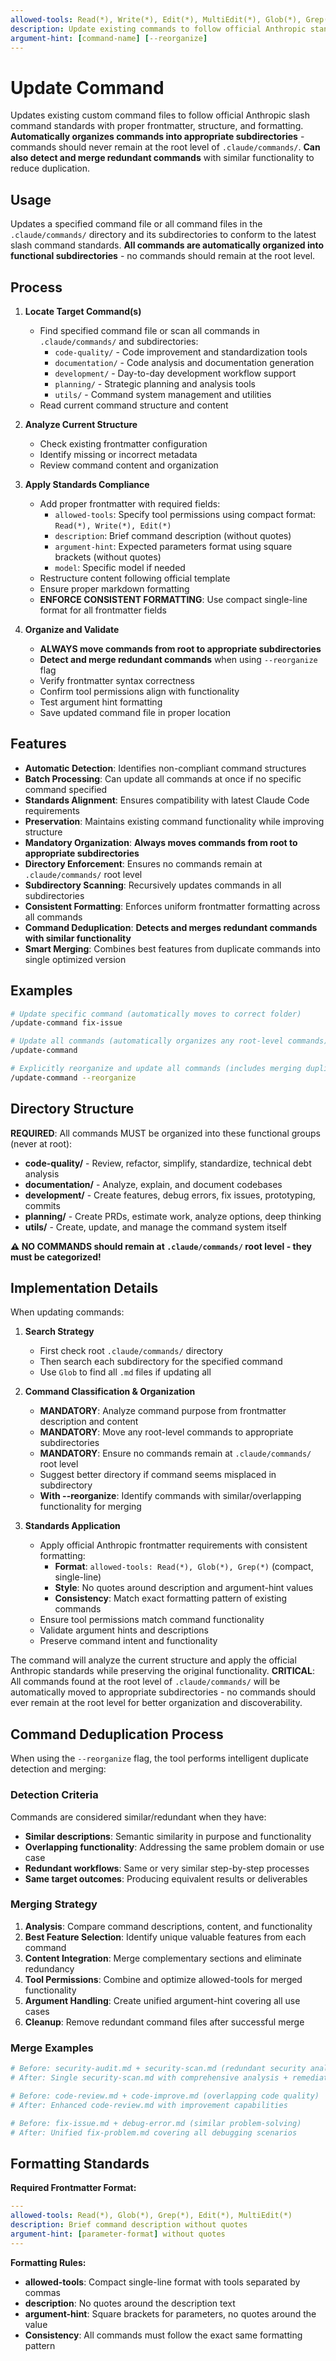 ```yaml
---
allowed-tools: Read(*), Write(*), Edit(*), MultiEdit(*), Glob(*), Grep(*), LS(*), Bash(*)
description: Update existing commands to follow official Anthropic standards with proper organization
argument-hint: [command-name] [--reorganize]
---
```


# Update Command

Updates existing custom command files to follow official Anthropic slash command standards with proper frontmatter, structure, and formatting. **Automatically organizes commands into appropriate subdirectories** - commands should never remain at the root level of `.claude/commands/`. **Can also detect and merge redundant commands** with similar functionality to reduce duplication.

## Usage

Updates a specified command file or all command files in the `.claude/commands/` directory and its subdirectories to conform to the latest slash command standards. **All commands are automatically organized into functional subdirectories** - no commands should remain at the root level.

## Process

1. **Locate Target Command(s)**
   - Find specified command file or scan all commands in `.claude/commands/` and subdirectories:
     - `code-quality/` - Code improvement and standardization tools
     - `documentation/` - Code analysis and documentation generation
     - `development/` - Day-to-day development workflow support
     - `planning/` - Strategic planning and analysis tools
     - `utils/` - Command system management and utilities
   - Read current command structure and content

2. **Analyze Current Structure**
   - Check existing frontmatter configuration
   - Identify missing or incorrect metadata
   - Review command content and organization

3. **Apply Standards Compliance**
   - Add proper frontmatter with required fields:
     - `allowed-tools`: Specify tool permissions using compact format: `Read(*), Write(*), Edit(*)`
     - `description`: Brief command description (without quotes)
     - `argument-hint`: Expected parameters format using square brackets (without quotes)
     - `model`: Specific model if needed
   - Restructure content following official template
   - Ensure proper markdown formatting
   - **ENFORCE CONSISTENT FORMATTING**: Use compact single-line format for all frontmatter fields

4. **Organize and Validate**
   - **ALWAYS move commands from root to appropriate subdirectories**
   - **Detect and merge redundant commands** when using `--reorganize` flag
   - Verify frontmatter syntax correctness
   - Confirm tool permissions align with functionality
   - Test argument hint formatting
   - Save updated command file in proper location

## Features

- **Automatic Detection**: Identifies non-compliant command structures
- **Batch Processing**: Can update all commands at once if no specific command specified
- **Standards Alignment**: Ensures compatibility with latest Claude Code requirements
- **Preservation**: Maintains existing command functionality while improving structure
- **Mandatory Organization**: **Always moves commands from root to appropriate subdirectories**
- **Directory Enforcement**: Ensures no commands remain at `.claude/commands/` root level
- **Subdirectory Scanning**: Recursively updates commands in all subdirectories
- **Consistent Formatting**: Enforces uniform frontmatter formatting across all commands
- **Command Deduplication**: **Detects and merges redundant commands with similar functionality**
- **Smart Merging**: Combines best features from duplicate commands into single optimized version

## Examples

```bash
# Update specific command (automatically moves to correct folder)
/update-command fix-issue

# Update all commands (automatically organizes any root-level commands)
/update-command

# Explicitly reorganize and update all commands (includes merging duplicates)
/update-command --reorganize
```

## Directory Structure

**REQUIRED**: All commands MUST be organized into these functional groups (never at root):

- **code-quality/** - Review, refactor, simplify, standardize, technical debt analysis
- **documentation/** - Analyze, explain, and document codebases
- **development/** - Create features, debug errors, fix issues, prototyping, commits
- **planning/** - Create PRDs, estimate work, analyze options, deep thinking
- **utils/** - Create, update, and manage the command system itself

**⚠️ NO COMMANDS should remain at `.claude/commands/` root level - they must be categorized!**

## Implementation Details

When updating commands:

1. **Search Strategy**
   - First check root `.claude/commands/` directory
   - Then search each subdirectory for the specified command
   - Use `Glob` to find all `.md` files if updating all

2. **Command Classification & Organization**
   - **MANDATORY**: Analyze command purpose from frontmatter description and content
   - **MANDATORY**: Move any root-level commands to appropriate subdirectories
   - **MANDATORY**: Ensure no commands remain at `.claude/commands/` root level
   - Suggest better directory if command seems misplaced in subdirectory
   - **With --reorganize**: Identify commands with similar/overlapping functionality for merging

3. **Standards Application**
   - Apply official Anthropic frontmatter requirements with consistent formatting:
     - **Format**: `allowed-tools: Read(*), Glob(*), Grep(*)` (compact, single-line)
     - **Style**: No quotes around description and argument-hint values
     - **Consistency**: Match exact formatting pattern of existing commands
   - Ensure tool permissions match command functionality
   - Validate argument hints and descriptions
   - Preserve command intent and functionality

The command will analyze the current structure and apply the official Anthropic standards while preserving the original functionality. **CRITICAL**: All commands found at the root level of `.claude/commands/` will be automatically moved to appropriate subdirectories - no commands should ever remain at the root level for better organization and discoverability.

## Command Deduplication Process

When using the `--reorganize` flag, the tool performs intelligent duplicate detection and merging:

### Detection Criteria

Commands are considered similar/redundant when they have:

- **Similar descriptions**: Semantic similarity in purpose and functionality
- **Overlapping functionality**: Addressing the same problem domain or use case
- **Redundant workflows**: Same or very similar step-by-step processes
- **Same target outcomes**: Producing equivalent results or deliverables

### Merging Strategy

1. **Analysis**: Compare command descriptions, content, and functionality
2. **Best Feature Selection**: Identify unique valuable features from each command
3. **Content Integration**: Merge complementary sections and eliminate redundancy
4. **Tool Permissions**: Combine and optimize allowed-tools for merged functionality
5. **Argument Handling**: Create unified argument-hint covering all use cases
6. **Cleanup**: Remove redundant command files after successful merge

### Merge Examples

```bash
# Before: security-audit.md + security-scan.md (redundant security analysis)
# After: Single security-scan.md with comprehensive analysis + remediation

# Before: code-review.md + code-improve.md (overlapping code quality)
# After: Enhanced code-review.md with improvement capabilities

# Before: fix-issue.md + debug-error.md (similar problem-solving)
# After: Unified fix-problem.md covering all debugging scenarios
```

## Formatting Standards

**Required Frontmatter Format:**

```yaml
---
allowed-tools: Read(*), Glob(*), Grep(*), Edit(*), MultiEdit(*)
description: Brief command description without quotes
argument-hint: [parameter-format] without quotes
---
```

**Formatting Rules:**

- **allowed-tools**: Compact single-line format with tools separated by commas
- **description**: No quotes around the description text
- **argument-hint**: Square brackets for parameters, no quotes around the value
- **Consistency**: All commands must follow the exact same formatting pattern
